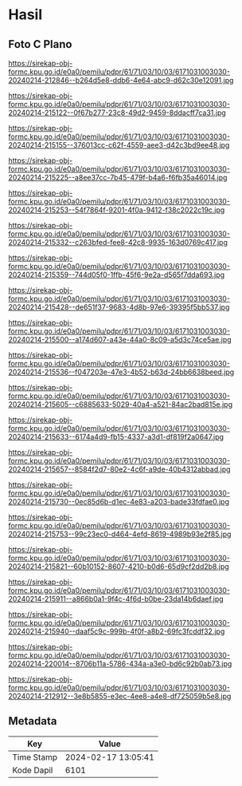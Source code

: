 # Hasil

## Foto C Plano

https://sirekap-obj-formc.kpu.go.id/e0a0/pemilu/pdpr/61/71/03/10/03/6171031003030-20240214-212846--b264d5e8-ddb6-4e64-abc9-d62c30e12091.jpg

https://sirekap-obj-formc.kpu.go.id/e0a0/pemilu/pdpr/61/71/03/10/03/6171031003030-20240214-215122--0f67b277-23c8-49d2-9459-8ddacff7ca31.jpg

https://sirekap-obj-formc.kpu.go.id/e0a0/pemilu/pdpr/61/71/03/10/03/6171031003030-20240214-215155--376013cc-c62f-4559-aee3-d42c3bd9ee48.jpg

https://sirekap-obj-formc.kpu.go.id/e0a0/pemilu/pdpr/61/71/03/10/03/6171031003030-20240214-215225--a8ee37cc-7b45-479f-b4a6-f6fb35a46014.jpg

https://sirekap-obj-formc.kpu.go.id/e0a0/pemilu/pdpr/61/71/03/10/03/6171031003030-20240214-215253--54f7864f-9201-4f0a-9412-f38c2022c19c.jpg

https://sirekap-obj-formc.kpu.go.id/e0a0/pemilu/pdpr/61/71/03/10/03/6171031003030-20240214-215332--c263bfed-fee8-42c8-9935-163d0769c417.jpg

https://sirekap-obj-formc.kpu.go.id/e0a0/pemilu/pdpr/61/71/03/10/03/6171031003030-20240214-215359--744d05f0-1ffb-45f6-9e2a-d565f7dda693.jpg

https://sirekap-obj-formc.kpu.go.id/e0a0/pemilu/pdpr/61/71/03/10/03/6171031003030-20240214-215428--de651f37-9683-4d8b-97e6-39395f5bb537.jpg

https://sirekap-obj-formc.kpu.go.id/e0a0/pemilu/pdpr/61/71/03/10/03/6171031003030-20240214-215500--a174d607-a43e-44a0-8c09-a5d3c74ce5ae.jpg

https://sirekap-obj-formc.kpu.go.id/e0a0/pemilu/pdpr/61/71/03/10/03/6171031003030-20240214-215536--f047203e-47e3-4b52-b63d-24bb6638beed.jpg

https://sirekap-obj-formc.kpu.go.id/e0a0/pemilu/pdpr/61/71/03/10/03/6171031003030-20240214-215605--c6885633-5029-40a4-a521-84ac2bad815e.jpg

https://sirekap-obj-formc.kpu.go.id/e0a0/pemilu/pdpr/61/71/03/10/03/6171031003030-20240214-215633--6174a4d9-fb15-4337-a3d1-df819f2a0647.jpg

https://sirekap-obj-formc.kpu.go.id/e0a0/pemilu/pdpr/61/71/03/10/03/6171031003030-20240214-215657--8584f2d7-80e2-4c6f-a9de-40b4312abbad.jpg

https://sirekap-obj-formc.kpu.go.id/e0a0/pemilu/pdpr/61/71/03/10/03/6171031003030-20240214-215730--0ec85d6b-d1ec-4e83-a203-bade33fdfae0.jpg

https://sirekap-obj-formc.kpu.go.id/e0a0/pemilu/pdpr/61/71/03/10/03/6171031003030-20240214-215753--99c23ec0-d464-4efd-8619-4989b93e2f85.jpg

https://sirekap-obj-formc.kpu.go.id/e0a0/pemilu/pdpr/61/71/03/10/03/6171031003030-20240214-215821--60b10152-8607-4210-b0d6-65d9cf2dd2b8.jpg

https://sirekap-obj-formc.kpu.go.id/e0a0/pemilu/pdpr/61/71/03/10/03/6171031003030-20240214-215911--a866b0a1-9f4c-4f6d-b0be-23da14b6daef.jpg

https://sirekap-obj-formc.kpu.go.id/e0a0/pemilu/pdpr/61/71/03/10/03/6171031003030-20240214-215940--daaf5c9c-999b-4f0f-a8b2-69fc3fcddf32.jpg

https://sirekap-obj-formc.kpu.go.id/e0a0/pemilu/pdpr/61/71/03/10/03/6171031003030-20240214-220014--8706b11a-5786-434a-a3e0-bd6c92b0ab73.jpg

https://sirekap-obj-formc.kpu.go.id/e0a0/pemilu/pdpr/61/71/03/10/03/6171031003030-20240214-212912--3e8b5855-e3ec-4ee8-a4e8-df725059b5e8.jpg


## Metadata

| Key        | Value               |
| ---------- | ------------------- |
| Time Stamp | 2024-02-17 13:05:41 |
| Kode Dapil | 6101                |



